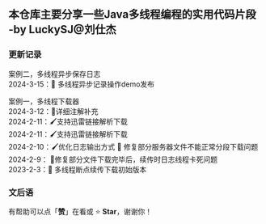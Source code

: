 ## 本仓库主要分享一些Java多线程编程的实用代码片段 -by LuckySJ@刘仕杰

### 更新记录
案例二，多线程异步保存日志  
2024-3-15：📖 多线程异步记录操作demo发布

案例一，多线程下载器  
2024-3-12：🔖详细注解补充  
2024-2-11：🖌支持迅雷链接解析下载  
2024-2-11：🖌支持迅雷链接解析下载  
2024-2-10：🖌优化日志输出方式 🐛 修复部分服务器文件不能正常分段下载问题  
2024-2-9： 🐛修复部分文件下载完毕后，续传时日志线程卡死问题  
2023-2-3：📖 多线程断点续传下载初始版本

### 文后语

有帮助可以点「**赞**」在看或 :star: **Star**，谢谢你！

